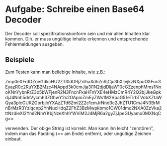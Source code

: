 Aufgabe: Schreibe einen Base64 Decoder
======================================
Der Decoder soll spezifikationskonform sein und mir allen Inhalten klar kommen. D.h. er muss ungültige Inhalte erkennen und entsprechende Fehlermeldungen ausgeben.

Beispiele
---------
Zum Testen kann man beliebige Inhalte, wie z.B.:

Zmp0eXFrdDZoeGdkcHU2ZTl0dDRjZnlhaXdhZnRjCjc3bXljejkzNXpuOXFuc3EyazR0c2RuYXB2Mzc4NAppd3k0cmJja3l1N2djdDljaW10cGZzenphMms1NnoKNnYybnRrZ3o5bWFjenR2N3FncnFkaHFnYXE4eHMzCmR4Y2Q2bjJkeGpkdjJ4Nnh5dnVycmh3ZGhwY2x2OApmZmEyZWs1M2VpaG51eTlrbTVobXZtaWQya3plcGUKZGprbjloYXAzZTd6Zml2Z2c1cmJrNnd3c2JhZTU1CmJ4N3BrMnBrMzR3Yzlqcnp2YnNucHdqZ2FhZ3BzMwpkbmo1OW01dmc2NXA0ZzVka2ttNzdieXI2YmI2NmYKbjNzeXhhYWViM2J4MjR6a2gyZjJpeGUyamo0MXNqCg==

verwenden. Der obige String ist korrekt. Man kann ihn leicht "zerstören", indem man das Padding (== am Ende) entfernt, oder ungültige Zeichen einbaut.

